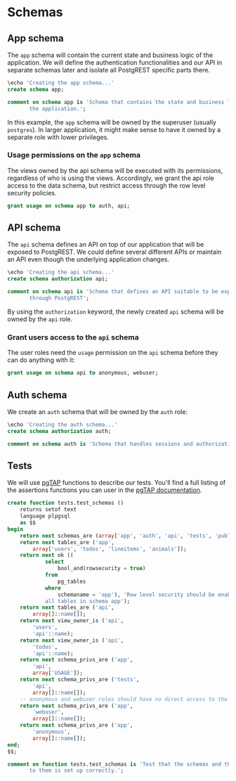 # Schemas

## App schema

The `app` schema will contain the current state and business logic of the
application. We will define the authentication functionalities and our API in
separate schemas later and isolate all PostgREST specific parts there.

```sql
\echo 'Creating the app schema...'
create schema app;

comment on schema app is 'Schema that contains the state and business logic of
       the application.';

```

In this example, the `app` schema will be owned by the superuser (usually
`postgres`). In larger application, it might make sense to have it owned by a
separate role with lower privileges.

### Usage permissions on the `app` schema

The views owned by the api schema will be executed with its permissions,
regardless of who is using the views. Accordingly, we grant the api role
access to the data schema, but restrict access through the row level
security policies.

```sql
grant usage on schema app to auth, api;

```

## API schema

The `api` schema defines an API on top of our application that will be exposed
to PostgREST. We could define several different APIs or maintain an API even
though the underlying application changes.

```sql
\echo 'Creating the api schema...'
create schema authorization api;

comment on schema api is 'Schema that defines an API suitable to be exposed
       through PostgREST';

```

By using the `authorization` keyword, the newly created `api` schema will be
owned by the `api` role.

### Grant users access to the `api` schema

The user roles need the `usage` permission on the `api` schema before they can
do anything with it:

```sql
grant usage on schema api to anonymous, webuser;

```

## Auth schema

We create an `auth` schema that will be owned by the `auth` role:

```sql
\echo 'Creating the auth schema...'
create schema authorization auth;

comment on schema auth is 'Schema that handles sessions and authorization.';

```

## Tests

We will use [pgTAP](https://pgtap.org/) functions to describe our tests. You'll
find a full listing of the assertions functions you can user in the [pgTAP
documentation](https://pgtap.org/documentation.html).

```sql
create function tests.test_schemas ()
    returns setof text
    language plpgsql
    as $$
begin
    return next schemas_are (array['app', 'auth', 'api', 'tests', 'public']);
    return next tables_are ('app',
        array['users', 'todos', 'lineitems', 'animals']);
    return next ok ((
            select
                bool_and(rowsecurity = true)
            from
                pg_tables
            where
                schemaname = 'app'), 'Row level security should be enabled for
   		    all tables in schema app');
    return next tables_are ('api',
        array[]::name[]);
    return next view_owner_is ('api',
        'users',
        'api'::name);
    return next view_owner_is ('api',
        'todos',
        'api'::name);
    return next schema_privs_are ('app',
        'api',
        array['USAGE']);
    return next schema_privs_are ('tests',
        'api',
        array[]::name[]);
    -- anonymous and webuser roles should have no direct access to the app schema.
    return next schema_privs_are ('app',
        'webuser',
        array[]::name[]);
    return next schema_privs_are ('app',
        'anonymous',
        array[]::name[]);
end;
$$;

comment on function tests.test_schemas is 'Test that the schemas and the access
       to them is set up correctly.';

```
